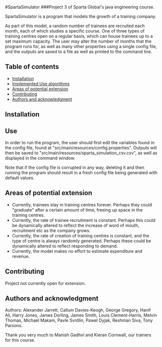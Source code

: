 #SpartaSimulator
###Project 3 of Sparta Global's java engineering course.

SpartaSimulator is a program that models the growth of a training company.

As part of this model, a random number of trainees are recruited each month, each of which studies a specific course. 
One of three types of training centres open on a regular basis, which can house trainees up to a set maximum capacity.
The user may alter the number of months that the program runs for, as well as many other properties using a single 
config file, and the outputs are saved to a file as well as printed to the command line.


## Table of contents
* [Installation](#Installation)
* [Implemented Use algorithms](#Use)
* [Areas of potential extension](#Areas-of-potential-extension)
* [Contributing](#Contributing)
* [Authors and acknowledgment](#Authors-and-acknowledgment)


## Installation

[comment]: <> (tbd)

## Use

In order to run the program, the user should first edit the variables found in the config file, found at 
"src/main/resources/config.properties". Outputs will then be saved to "src/main/resources/sparta_simulation_csv.csv", 
as well as displayed in the command window.

Note that if the config file is corrupted in any way, deleting it and then running the program should result in a fresh 
config file being generated with default values.

## Areas of potential extension

* Currently, trainees stay in training centres forever. Perhaps they could "graduate" after a certain amount of time, 
freeing up space in the training centres.
* Currently, the rate of trainee recruitment is constant. Perhaps this could be dynamically altered to reflect the
increase of word of mouth, recruitment etc as the company grows.
* Currently, the rate of creation of training centres is constant, and the type of centre is always randomly generated. 
Perhaps these could be dynamically altered to reflect responding to demand.
* Currently, the model makes no effort to estimate expenditure and revenue.

## Contributing

Project not currently open for extension.

## Authors and acknowledgment

Authors: Alexander Jarrett, Callum Davies-Keogh, George Gregory, Hanif Ali, Harry Jones, James Dorling, James Smith, 
Louis Clement-Harris, Melvin Thomas, Michael Makam, Pavle Svrdlin, Pawel Dyjak, Reshman Siva, Tony Parsons.

Thank you very much to Manish Gadhvi and Kieran Cornwall, our trainers for this course. 